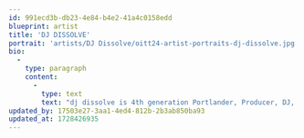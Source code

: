 ```yaml
---
id: 991ecd3b-db23-4e84-b4e2-41a4c0158edd
blueprint: artist
title: 'DJ DISSOLVE'
portrait: 'artists/DJ Dissolve/oitt24-artist-portraits-dj-dissolve.jpg'
bio:
  -
    type: paragraph
    content:
      -
        type: text
        text: "dj dissolve is 4th generation Portlander, Producer, DJ, and co-founder of the artist collective SoulHouse. Inspired by the hypnotic and connective power of electronic music, he uses dance, DJing and production as tools for community healing and social activism. While he is a big proponent of supporting the local scene, his taste for the underground was heavily shaped by a 2019 academic semester spent abroad studying in Frankfurt, Germany, where he was finally able to grasp the global influence of Chicago house and Detroit techno. He is inspired by music’s power to heal and connect, and he draws inspiration from the diverse sounds, dances, and spirits that have been emitted from the Willamette Valley for millennia. He views his time on earth as a continuation of this ancient tradition and through every set he seeks to honor the selectors, dancers, and spirit guides who have come before him. Whether he's behind the mixing board, putting on a record, or cueing up with CDJs, dj dissolve’s singular goal remains unchanged: to make his call to the dance floor---irresistible."
updated_by: 17503e27-3aa1-4ed4-812b-2b3ab850ba93
updated_at: 1728426935
---
```

